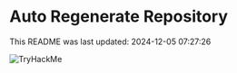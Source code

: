 # Auto Regenerate Repository

This README was last updated: 2024-12-05 07:27:26

 ![TryHackMe](https://tryhackme.com/badge/533634)